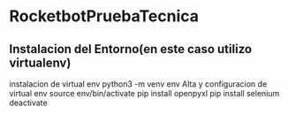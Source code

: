 # RocketbotPruebaTecnica

## Instalacion del Entorno(en este caso utilizo virtualenv)

instalacion de virtual env
    python3 -m venv env
Alta y configuracion de virtual env
    source env/bin/activate
    pip install openpyxl
    pip install selenium
    deactivate